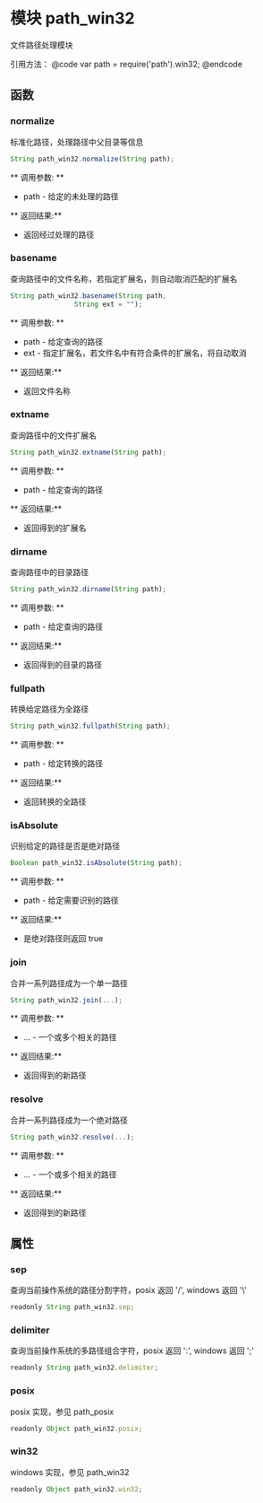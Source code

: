 # 模块 path_win32
文件路径处理模块

引用方法：
@code
var path = require(&#39;path&#39;).win32;
@endcode
## 函数
        
### normalize
标准化路径，处理路径中父目录等信息
```JavaScript
String path_win32.normalize(String path);
```

** 调用参数: **
* path - 给定的未处理的路径

** 返回结果:**
* 返回经过处理的路径

### basename
查询路径中的文件名称，若指定扩展名，则自动取消匹配的扩展名
```JavaScript
String path_win32.basename(String path,
                String ext = "");
```

** 调用参数: **
* path - 给定查询的路径
* ext - 指定扩展名，若文件名中有符合条件的扩展名，将自动取消

** 返回结果:**
* 返回文件名称

### extname
查询路径中的文件扩展名
```JavaScript
String path_win32.extname(String path);
```

** 调用参数: **
* path - 给定查询的路径

** 返回结果:**
* 返回得到的扩展名

### dirname
查询路径中的目录路径
```JavaScript
String path_win32.dirname(String path);
```

** 调用参数: **
* path - 给定查询的路径

** 返回结果:**
* 返回得到的目录的路径

### fullpath
转换给定路径为全路径
```JavaScript
String path_win32.fullpath(String path);
```

** 调用参数: **
* path - 给定转换的路径

** 返回结果:**
* 返回转换的全路径

### isAbsolute
识别给定的路径是否是绝对路径
```JavaScript
Boolean path_win32.isAbsolute(String path);
```

** 调用参数: **
* path - 给定需要识别的路径

** 返回结果:**
* 是绝对路径则返回 true

### join
合并一系列路径成为一个单一路径
```JavaScript
String path_win32.join(...);
```

** 调用参数: **
* ... - 一个或多个相关的路径

** 返回结果:**
* 返回得到的新路径

### resolve
合并一系列路径成为一个绝对路径
```JavaScript
String path_win32.resolve(...);
```

** 调用参数: **
* ... - 一个或多个相关的路径

** 返回结果:**
* 返回得到的新路径

## 属性
        
### sep
查询当前操作系统的路径分割字符，posix 返回 &#39;/&#39;, windows 返回  &#39;\\&#39;
```JavaScript
readonly String path_win32.sep;
```

### delimiter
查询当前操作系统的多路径组合字符，posix 返回 &#39;:&#39;, windows 返回  &#39;;&#39;
```JavaScript
readonly String path_win32.delimiter;
```

### posix
posix 实现，参见 path_posix
```JavaScript
readonly Object path_win32.posix;
```

### win32
windows 实现，参见 path_win32
```JavaScript
readonly Object path_win32.win32;
```


